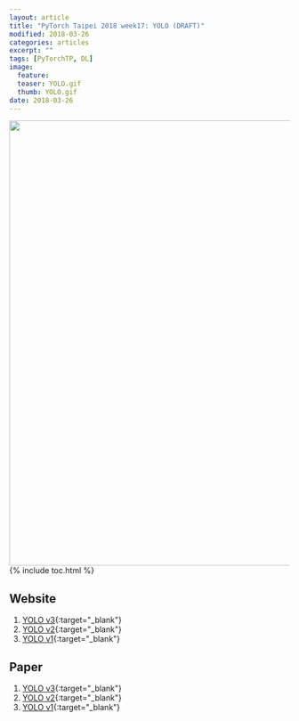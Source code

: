 ```yaml
---
layout: article
title: "PyTorch Taipei 2018 week17: YOLO (DRAFT)"
modified: 2018-03-26
categories: articles
excerpt: ""
tags: [PyTorchTP, DL]
image:
  feature:
  teaser: YOLO.gif
  thumb: YOLO.gif
date: 2018-03-26
---
```



<img src="" width="800">
{% include toc.html %}


## Website
1. [YOLO v3][1]{:target="_blank"}
2. [YOLO v2][2]{:target="_blank"}
3. [YOLO v1][3]{:target="_blank"}

## Paper
1. [YOLO v3][4]{:target="_blank"}
2. [YOLO v2][5]{:target="_blank"}
3. [YOLO v1][6]{:target="_blank"}

[1]: https://pjreddie.com/darknet/yolo/
[2]: https://pjreddie.com/darknet/yolov2/
[3]: https://pjreddie.com/darknet/yolov1/
[4]: https://pjreddie.com/media/files/papers/YOLOv3.pdf
[5]: https://arxiv.org/pdf/1612.08242
[6]: https://arxiv.org/pdf/1506.02640
